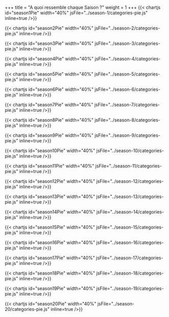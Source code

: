 +++
title = "A quoi ressemble chaque Saison ?"
weight = 1
+++
{{< chartjs id="season1Pie" width="40%" jsFile="../season-1/categories-pie.js" inline=true />}}

{{< chartjs id="season2Pie" width="40%" jsFile="../season-2/categories-pie.js" inline=true />}}

{{< chartjs id="season3Pie" width="40%" jsFile="../season-3/categories-pie.js" inline=true />}}

{{< chartjs id="season4Pie" width="40%" jsFile="../season-4/categories-pie.js" inline=true />}}

{{< chartjs id="season5Pie" width="40%" jsFile="../season-5/categories-pie.js" inline=true />}}

{{< chartjs id="season6Pie" width="40%" jsFile="../season-6/categories-pie.js" inline=true />}}

{{< chartjs id="season7Pie" width="40%" jsFile="../season-7/categories-pie.js" inline=true />}}

{{< chartjs id="season8Pie" width="40%" jsFile="../season-8/categories-pie.js" inline=true />}}

{{< chartjs id="season9Pie" width="40%" jsFile="../season-9/categories-pie.js" inline=true />}}

{{< chartjs id="season10Pie" width="40%" jsFile="../season-10/categories-pie.js" inline=true />}}

{{< chartjs id="season11Pie" width="40%" jsFile="../season-11/categories-pie.js" inline=true />}}

{{< chartjs id="season12Pie" width="40%" jsFile="../season-12/categories-pie.js" inline=true />}}

{{< chartjs id="season13Pie" width="40%" jsFile="../season-13/categories-pie.js" inline=true />}}

{{< chartjs id="season14Pie" width="40%" jsFile="../season-14/categories-pie.js" inline=true />}}

{{< chartjs id="season15Pie" width="40%" jsFile="../season-15/categories-pie.js" inline=true />}}

{{< chartjs id="season16Pie" width="40%" jsFile="../season-16/categories-pie.js" inline=true />}}

{{< chartjs id="season17Pie" width="40%" jsFile="../season-17/categories-pie.js" inline=true />}}

{{< chartjs id="season18Pie" width="40%" jsFile="../season-18/categories-pie.js" inline=true />}}

{{< chartjs id="season19Pie" width="40%" jsFile="../season-19/categories-pie.js" inline=true />}}

{{< chartjs id="season20Pie" width="40%" jsFile="../season-20/categories-pie.js" inline=true />}}